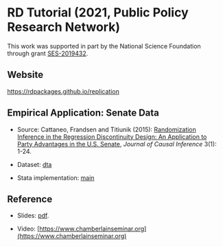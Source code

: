 # RD Tutorial (2021, Public Policy Research Network)

This work was supported in part by the National Science Foundation through grant [SES-2019432](https://www.nsf.gov/awardsearch/showAward?AWD_ID=2019432).

## Website

https://rdpackages.github.io/replication

## Empirical Application: Senate Data

- Source: Cattaneo, Frandsen and Titiunik (2015): [Randomization Inference in the Regression Discontinuity Design: An Application to Party Advantages in the U.S. Senate](https://rdpackages.github.io/references/Cattaneo-Frandsen-Titiunik_2015_JCI.pdf), _Journal of Causal Inference_ 3(1): 1-24.

- Dataset: [dta](senate.dta)

- Stata implementation: [main](T_2021_PPRN.do)

## Reference

- Slides: [pdf](T_2021_PPRN.pdf).

- Video: [https://www.chamberlainseminar.org](https://www.chamberlainseminar.org)


<br><br>
